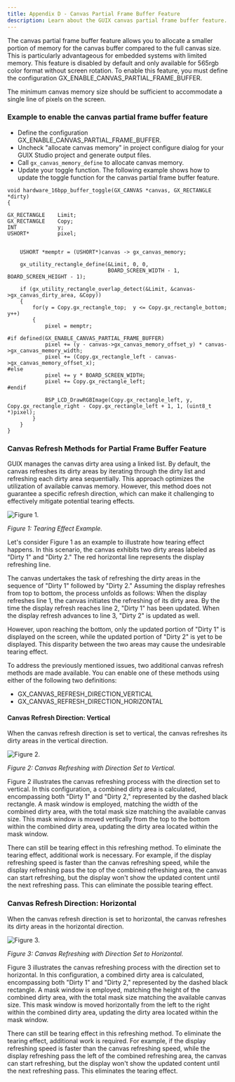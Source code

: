 ```yaml
---
title: Appendix D - Canvas Partial Frame Buffer Feature
description: Learn about the GUIX canvas partial frame buffer feature.
---
```



The canvas partial frame buffer feature allows you to allocate a smaller portion of memory for the canvas buffer compared to the full canvas size. This is particularly advantageous for embedded systems with limited memory. This feature is disabled by default and only available for 565rgb color format without screen rotation. To enable this feature, you must define the configuration GX_ENABLE_CANVAS_PARTIAL_FRAME_BUFFER.

The minimum canvas memory size should be sufficient to accommodate a single line of pixels on the screen.

### Example to enable the canvas partial frame buffer feature

- Define the configuration GX_ENABLE_CANVAS_PARTIAL_FRAME_BUFFER.
- Uncheck "allocate canvas memory" in project configure dialog for your GUIX Studio project and generate output files.
- Call `gx_canvas_memory_define` to allocate canvas memory.
- Update your toggle function. The following example shows how to update the toggle function for the canvas partial frame buffer feature.
```
void hardware_16bpp_buffer_toggle(GX_CANVAS *canvas, GX_RECTANGLE *dirty)
{

GX_RECTANGLE    Limit;
GX_RECTANGLE    Copy;
INT             y;
USHORT*         pixel;


    USHORT *memptr = (USHORT*)canvas -> gx_canvas_memory;

    gx_utility_rectangle_define(&Limit, 0, 0,
                                BOARD_SCREEN_WIDTH - 1, BOARD_SCREEN_HEIGHT - 1);

    if (gx_utility_rectangle_overlap_detect(&Limit, &canvas->gx_canvas_dirty_area, &Copy))
    {
        for(y = Copy.gx_rectangle_top;  y <= Copy.gx_rectangle_bottom; y++)
        {
            pixel = memptr;
       
#if defined(GX_ENABLE_CANVAS_PARTIAL_FRAME_BUFFER)
            pixel += (y - canvas->gx_canvas_memory_offset_y) * canvas->gx_canvas_memory_width;
            pixel += (Copy.gx_rectangle_left - canvas->gx_canvas_memory_offset_x);
#else
            pixel += y * BOARD_SCREEN_WIDTH;
            pixel += Copy.gx_rectangle_left;
#endif
            
            BSP_LCD_DrawRGBImage(Copy.gx_rectangle_left, y, Copy.gx_rectangle_right - Copy.gx_rectangle_left + 1, 1, (uint8_t *)pixel);
        }
    }
}
```

### Canvas Refresh Methods for Partial Frame Buffer Feature

GUIX manages the canvas dirty area using a linked list. By default, the canvas refreshes its dirty areas by iterating through the dirty list and refreshing each dirty area sequentially. This approach optimizes the utilization of available canvas memory. However, this method does not guarantee a specific refresh direction, which can make it challenging to effectively mitigate potential tearing effects.

![Figure 1.](../media/guix/canvas_refresh_default.png)

*Figure 1: Tearing Effect Example.*

Let's consider Figure 1 as an example to illustrate how tearing effect happens. In this scenario, the canvas exhibits two dirty areas labeled as "Dirty 1" and "Dirty 2." The red horizontal line represents the display refreshing line.

The canvas undertakes the task of refreshing the dirty areas in the sequence of "Dirty 1" followed by "Dirty 2." Assuming the display refreshes from top to bottom, the process unfolds as follows: When the display refreshes line 1, the canvas initiates the refreshing of its dirty area. By the time the display refresh reaches line 2, "Dirty 1" has been updated. When the display refresh advances to line 3, "Dirty 2" is updated as well.

However, upon reaching the bottom, only the updated portion of "Dirty 1" is displayed on the screen, while the updated portion of "Dirty 2" is yet to be displayed. This disparity between the two areas may cause the undesirable tearing effect.

To address the previously mentioned issues, two additional canvas refresh methods are made available. You can enable one of these methods using either of the following two definitions:
- GX_CANVAS_REFRESH_DIRECTION_VERTICAL
- GX_CANVAS_REFRESH_DIRECTION_HORIZONTAL

#### Canvas Refresh Direction: Vertical

When the canvas refresh direction is set to vertical, the canvas refreshes its dirty areas in the vertical direction.

![Figure 2.](../media/guix/canvas_refresh_vertical.png)

*Figure 2: Canvas Refreshing with Direction Set to Vertical.*

Figure 2 illustrates the canvas refreshing process with the direction set to vertical. In this configuration, a combined dirty area is calculated, encompassing both "Dirty 1" and "Dirty 2," represented by the dashed black rectangle. A mask window is employed, matching the width of the combined dirty area, with the total mask size matching the available canvas size. This mask window is moved vertically from the top to the bottom within the combined dirty area, updating the dirty area located within the mask window.

There can still be tearing effect in this refreshing method. To eliminate the tearing effect, additional work is necessary. For example, if the display refreshing speed is faster than the canvas refreshing speed, while the display refreshing pass the top of the combined refreshing area, the canvas can start refreshing, but the display won't show the updated content until the next refreshing pass. This can eliminate the possible tearing effect.

### Canvas Refresh Direction: Horizontal

When the canvas refresh direction is set to horizontal, the canvas refreshes its dirty areas in the horizontal direction.

![Figure 3.](../media/guix/canvas_refresh_horizontal.png)

*Figure 3: Canvas Refreshing with Direction Set to Horizontal.*

Figure 3 illustrates the canvas refreshing process with the direction set to horizontal. In this configuration, a combined dirty area is calculated, encompassing both "Dirty 1" and "Dirty 2," represented by the dashed black rectangle. A mask window is employed, matching the height of the combined dirty area, with the total mask size matching the available canvas size. This mask window is moved horizontally from the left to the right within the combined dirty area, updating the dirty area located within the mask window.

There can still be tearing effect in this refreshing method. To eliminate the tearing effect, additional work is required. For example, if the display refreshing speed is faster than the canvas refreshing speed, while the display refreshing pass the left of the combined refreshing area, the canvas can start refreshing, but the display won't show the updated content until the next refreshing pass. This eliminates the tearing effect.